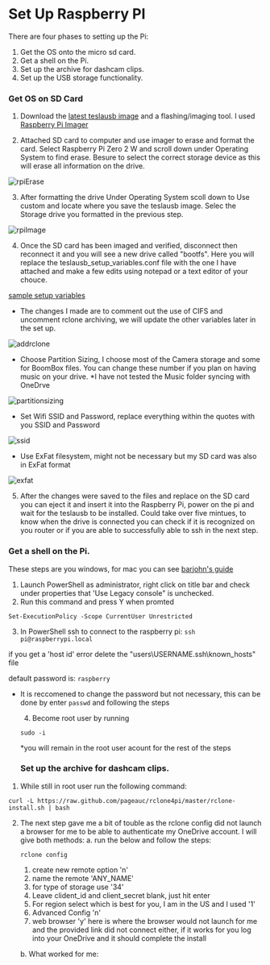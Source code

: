 # Set Up Raspberry PI
There are four phases to setting up the Pi:
1. Get the OS onto the micro sd card.
2. Get a shell on the Pi.
3. Set up the archive for dashcam clips.
4. Set up the USB storage functionality.

### Get OS on SD Card
1. Download the [latest teslausb image](https://github.com/marcone/teslausb/releases) and a flashing/imaging tool. I used [Raspberry Pi Imager](https://github.com/marcone/teslausb/releases)

2. Attached SD card to computer and use imager to erase and format the card. Select Raspberry Pi Zero 2 W and scroll down under Operating System to find erase. Besure to select the correct storage device as this will erase all information on the drive. 

![rpiErase](https://github.com/kamelne/teslausb_OneDrive/assets/57120024/8bbe9d88-2d48-4444-9df1-42df59b5b689)

3. After formatting the drive Under Operating System scoll down to Use custom and locate where you save the teslausb image. Selec the Storage drive you formatted in the previous step.

![rpiImage](https://github.com/kamelne/teslausb_OneDrive/assets/57120024/e9fdab14-c572-4480-a5bf-b914926ebf25)

4. Once the SD card has been imaged and verified, disconnect then reconnect it and you will see a new drive called "bootfs". Here you will replace the teslausb_setup_variables.conf file with the one I have attached and make a few edits using notepad or a text editor of your chouce.

[sample setup variables](doc/teslausb_setup_variables.conf)

- The changes I made are to comment out the use of CIFS and uncomment rclone archiving, we will update the other variables later in the set up. 

![addrclone](https://github.com/kamelne/teslausb_OneDrive/assets/57120024/cb4c6846-9bed-4f45-80da-c4338b0e27c4)

  
- Choose Partition Sizing, I choose most of the Camera storage and some for BoomBox files. You can change these number if you plan on having music on your drive. *I have not tested the Music folder syncing with OneDrve

![partitionsizing](https://github.com/kamelne/teslausb_OneDrive/assets/57120024/2222a720-c662-4805-89d1-5679e1a5e06c)


- Set Wifi SSID and Password, replace everything within the quotes with you SSID and Password

![ssid](https://github.com/kamelne/teslausb_OneDrive/assets/57120024/6753560b-2b1d-4d0b-ae64-908ab858bf91)

- Use ExFat filesystem, might not be necessary but my SD card was also in ExFat format

![exfat](https://github.com/kamelne/teslausb_OneDrive/assets/57120024/f580a8b8-e777-466f-8df5-6b05f4e0f865)


5. After the changes were saved to the files and replace on the SD card you can eject it and insert it into the Raspberry Pi, power on the pi and wait for the teslausb to be installed. Could take over five mintues, to know when the drive is connected you can check if it is recognized on you router or if you are able to successfully able to ssh in the next step.

### Get a shell on the Pi.
These steps are you windows, for mac you can see [barjohn's guide](https://github.com/barjohn/MarconeTeslausb/blob/master/doc/GetShellWithoutMonitorOnWindows.md)

1. Launch PowerShell as administrator, right click on title bar and check under properties that 'Use Legacy console" is unchecked.
2. Run this command and press Y when promted

  `Set-ExecutionPolicy -Scope CurrentUser Unrestricted`

3. In PowerShell ssh to connect to the raspberry pi:
  `ssh pi@raspberrypi.local` 

  if you get a 'host id' error delete the "users\USERNAME\.ssh\known_hosts" file

  default password is:   `raspberry`

* It is reccomened to change the password but not necessary, this can be done by enter `passwd` and following the steps

  4. Become root user by running
  
  `sudo -i`
  
  *you will remain in the root user acount for the rest of the steps

  ### Set up the archive for dashcam clips.

1. While still in root user run the following command:

`curl -L https://raw.github.com/pageauc/rclone4pi/master/rclone-install.sh | bash`

2. The next step gave me a bit of touble as the rclone config did not launch a browser for me to be able to authenticate my OneDrive account. I will give both methods:
   a. run the below and follow the steps:

   `rclone config`

     1. create new remote option 'n'
     2. name the remote 'ANY_NAME'
     3. for type of storage use '34'
     4. Leave  clident_id and client_secret blank, just hit enter
     5. For region select which is best for you, I am in the US and I used '1'
     6. Advanced Config 'n'
     7. web browser 'y' here is where the browser would not launch for me and the provided link did not connect either, if it works for you log into your OneDrive and it should complete the install
  
    b. What worked for me:
   
  
  
